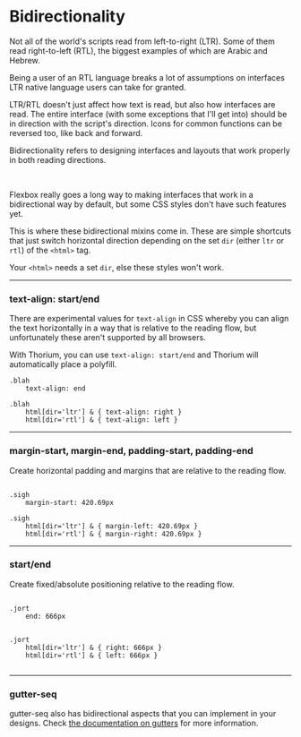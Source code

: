 # Bidirectionality

Not all of the world's scripts read from left-to-right (LTR). Some of them read right-to-left (RTL), the biggest examples of which are Arabic and Hebrew.

Being a user of an RTL language breaks a lot of assumptions on interfaces LTR native language users can take for granted.

LTR/RTL doesn't just affect how text is read, but also how interfaces are read. The entire interface (with some exceptions that I'll get into) should be in direction with the script's direction. Icons for common functions can be reversed too, like back and forward.

Bidirectionality refers to designing interfaces and layouts that work properly in both reading directions.

<br/>

Flexbox really goes a long way to making interfaces that work in a bidirectional way by default, but some CSS styles don't have such features yet.

This is where these bidirectional mixins come in. These are simple shortcuts that just switch horizontal direction depending on the set `dir` (either `ltr` or `rtl`) of the `<html>` tag.

Your `<html>` needs a set `dir`, else these styles won't work.

---


### text-align: start/end
There are experimental values for `text-align` in CSS whereby you can align the text horizontally in a way that is relative to the reading flow, but unfortunately these aren't supported by all browsers.

With Thorium, you can use `text-align: start/end` and Thorium will automatically place a polyfill.

```
.blah
	text-align: end

.blah
	html[dir='ltr'] & { text-align: right }
	html[dir='rtl'] & { text-align: left }

```

---

### margin-start, margin-end, padding-start, padding-end
Create horizontal padding and margins that are relative to the reading flow.

```

.sigh
	margin-start: 420.69px

.sigh
	html[dir='ltr'] & { margin-left: 420.69px }
	html[dir='rtl'] & { margin-right: 420.69px }

```

---

### start/end

Create fixed/absolute positioning relative to the reading flow.

```

.jort
	end: 666px
	
	
.jort
	html[dir='ltr'] & { right: 666px }
	html[dir='rtl'] & { left: 666px }


```


---

### gutter-seq

gutter-seq also has bidirectional aspects that you can implement in your designs. Check [the documentation on gutters](gutter.md) for more information.